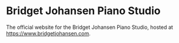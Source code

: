 # Bridget Johansen Piano Studio

The official website for the Bridget Johansen Piano Studio, hosted at https://www.bridgetjohansen.com.

